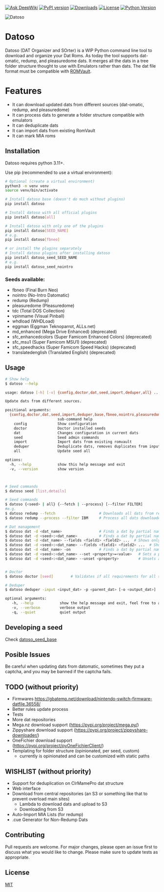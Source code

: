 [![Ask DeepWiki](https://deepwiki.com/badge.svg)](https://deepwiki.com/laromicas/datoso)
[![PyPI version](https://badge.fury.io/py/datoso.svg)](https://badge.fury.io/py/datoso)
[![Downloads](https://pepy.tech/badge/datoso)](https://pepy.tech/project/datoso)
[![License](https://img.shields.io/pypi/l/datoso.svg)](https://pypi.org/project/datoso/)
[![Python Version](https://img.shields.io/pypi/pyversions/datoso.svg)](https://pypi.org/project/datoso/)

![Datoso](/bearlogo.svg)

# Datoso

Datoso (DAT Organizer and SOrter) is a WIP Python command line tool to download and organize your Dat Roms.
As today the tool supports dat-omatic, redump, and pleasuredome dats.
It merges all the dats in a tree folder structure thought to use with Emulators rather than dats.
The dat file format must be compatible with [ROMVault](https://www.romvault.com/).

# Features

- It can download updated dats from different sources (dat-omatic, redump, and pleasuredome)
- It can process dats to generate a folder structure compatible with emulators
- It can deduplicate dats
- It can import dats from existing RomVault
- It can mark MIA roms


## Installation

Datoso requires python 3.11+.

Use pip (recommended to use a virtual environment):

``` bash
# Optional (create a virtual environment)
python3 -m venv venv
source venv/bin/activate

# Install datoso base (doesn't do much without plugins)
pip install datoso

# Install datoso with all official plugins
pip install datoso[all]

# Install datoso with only one of the plugins
pip install datoso[SEED_NAME]
# e.g.
pip install datoso[fbneo]

# or install the plugins separately
# Install datoso plugins after installing datoso
pip install datoso_seed_SEED_NAME
# e.g.
pip install datoso_seed_nointro

```
### Seeds available:
- fbneo (Final Burn Neo)
- nointro (No-Intro Datomatic)
- redump (Redump)
- pleasuredome (Pleasuredome)
- tdc (Total DOS Collection)
- vpinmame (Visual Pinball)
- whdload (WHDLoad)
- eggman (Eggman Teknoparrot, ALLs.net)
- md_enhanced (Mega Drive Enhanced) (deprecated)
- sfc_enhancedcolors (Super Famicom Enhanced Colors) (deprecated)
- sfc_msu1 (Super Famicom MSU1) (deprecated)
- sfc_speedhacks (Super Famicom Speed Hacks) (deprecated)
- translatedenglish (Translated English) (deprecated)


## Usage

``` bash
# Show help
$ datoso --help

usage: datoso [-h] [-v] {config,doctor,dat,seed,import,deduper,all} ...

Update dats from different sources.

positional arguments:
  {config,doctor,dat,seed,import,deduper,base,fbneo,nointro,pleasuredome,private,redump,translatedenglish,all}
                        sub-command help
    config              Show configuration
    doctor              Doctor installed seeds
    dat                 Changes configuration in current dats
    seed                Seed admin commands
    import              Import dats from existing romvault
    deduper             Deduplicate dats, removes duplicates from input dat existing in parent dat
    all                 Update seed all

options:
  -h, --help            show this help message and exit
  -v, --version         show version



# Seed commands
$ datoso seed [list,details]

# Seed commands
$ datoso {<seed> | all} {--fetch | --process} [--filter FILTER]
#e.g.
$ datoso redump --fetch                    # Downloads all dats from redump
$ datoso redump --process --filter IBM     # Process all dats downloaded in the step before that has IBM in its name

# Dat management
$ datoso dat -d <dat_name>                 # Finds a dat by partial name (cannot set/modify properties)
$ datoso dat -d <seed>:<dat_name>          # Finds a dat by partial name in a seed (can set/modify properties)
$ datoso dat -d <dat_name> --fields <field1> <field2> ...  # Shows only the fields specified
$ datoso dat -d <seed>:<dat_name> --fields <field1> <field2> ...  # Shows only the fields specified
$ datoso dat -d <dat_name> -on             # Finds a dat by partial name in a seed and shows the full name (for setting properties)
$ datoso dat -d <seed>:<dat_name> --set <property>=<value>   # Sets a property of a dat
$ datoso dat -d <seed>:<dat_name> --unset <property>         # Unsets a property of a dat


# Doctor
$ datoso doctor [seed]        # Validates if all requirements for all seeds are OK

# Deduper
$ datoso deduper -input <input_dat> -p <parent_dat> [-o <output_dat>]   # If output dat is not especified, input dat will be overwritten.

optional arguments:
   -h, --help            show the help message and exit, feel free to append to other commands
   -v, --verbose         verbose output
   -q, --quiet           quiet output
```

## Developing a seed

Check [datoso_seed_base](https://github.com/laromicas/datoso_seed_base)

## Posible Issues

Be careful when updating dats from datomatic, sometimes they put a
captcha, and you may be banned if the captcha fails.

## TODO (without priority)
-   Firmwares  https://gbatemp.net/download/nintendo-switch-firmware-datfile.36558/
-   Better rules update process
-   Tests
-   More dat repositories
-   Mega.nz download support (<https://pypi.org/project/mega.py/>)
-   Zippyshare download support (<https://pypi.org/project/zippyshare-downloader/>)
-   OneFichier download support (<https://pypi.org/project/pyOneFichierClient/>)
-   Templating for folder structure (opinionated, per seed, custom)
    - currently is opinionated and can be customized with static paths


## WISHLIST (without priority)

-   Support for deduplication on ClrMamePro dat structure
-   Web interface
-   Download from central repositories (an S3 or something like that to prevent overload main sites)
    -   Lambda to download dats and upload to S3
    -   Downloading from S3
-   Auto-Import MIA Lists (for redump)
-   .cue Generator for Non-Redump Dats

## Contributing

Pull requests are welcome. For major changes, please open an issue first to discuss what you would like to change.
Please make sure to update tests as appropriate.

## License

[MIT](https://choosealicense.com/licenses/mit/)
